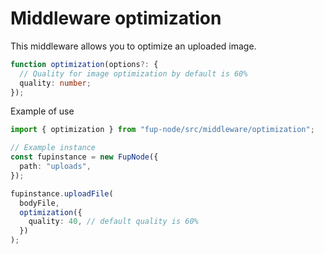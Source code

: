 # Middleware optimization

This middleware allows you to optimize an uploaded image.

```ts
function optimization(options?: {
  // Quality for image optimization by default is 60%
  quality: number;
});
```

Example of use

```ts
import { optimization } from "fup-node/src/middleware/optimization";

// Example instance
const fupinstance = new FupNode({
  path: "uploads",
});

fupinstance.uploadFile(
  bodyFile,
  optimization({
    quality: 40, // default quality is 60%
  })
);
```
